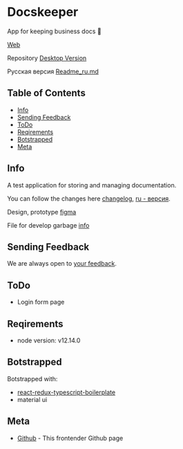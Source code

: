 # Docskeeper
App for keeping business docs :office:

[Web](https://barklim.github.io/DocskeeperWeb/)

Repository [Desktop Version](https://github.com/Barklim/Docskeeper)

Русская версия [Readme_ru.md](https://github.com/Barklim/DocskeeperWeb/blob/master/README_RU.md)

## Table of Contents

- [Info](#info)
- [Sending Feedback](#sending-Feedback)
- [ToDo](#todo)
- [Reqirements](#reqirements)
- [Botstrapped](#botstrapped)
- [Meta](#Meta)

## Info

A test application for storing and managing documentation.

You can follow the changes here [changelog](https://github.com/Barklim/DocskeeperWeb/blob/master/CHANGELOG.md), [ru - версия](https://github.com/Barklim/DocskeeperWeb/blob/master/CHANGELOG_RU.md).

Design, prototype [figma](https://www.figma.com/file/Wz0Bu4QdIA2Zj6RYIAlFR8/DocskeeperWeb?node-id=0%3A10)

File for develop garbage [info](https://github.com/Barklim/DocskeeperWeb/blob/master/g.md)

## Sending Feedback

We are always open to [your feedback](https://github.com/Barklim/DocskeeperWeb/issues).

## ToDo

- Login form page

## Reqirements

- node version: v12.14.0

## Botstrapped

Botstrapped with:
- [react-redux-typescript-boilerplate](https://github.com/rokoroku/react-redux-typescript-boilerplate)
- material ui

## Meta

- [Github](https://github.com/Barklim) - This frontender Github page